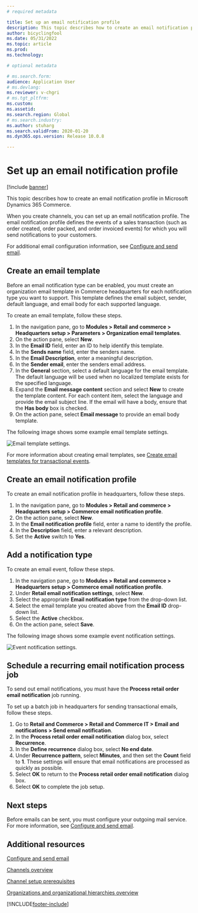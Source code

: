 ```yaml
---
# required metadata

title: Set up an email notification profile
description: This topic describes how to create an email notification profile in Microsoft Dynamics 365 Commerce.
author: bicyclingfool
ms.date: 05/31/2022
ms.topic: article
ms.prod: 
ms.technology: 

# optional metadata

# ms.search.form: 
audience: Application User
# ms.devlang: 
ms.reviewer: v-chgri
# ms.tgt_pltfrm: 
ms.custom: 
ms.assetid: 
ms.search.region: Global
# ms.search.industry: 
ms.author: stuharg
ms.search.validFrom: 2020-01-20
ms.dyn365.ops.version: Release 10.0.8

---
```

# Set up an email notification profile

[!include [banner](includes/banner.md)]

This topic describes how to create an email notification profile in Microsoft Dynamics 365 Commerce.

When you create channels, you can set up an email notification profile. The email notification profile defines the events of a sales transaction (such as order created, order packed, and order invoiced events) for which you will send notifications to your customers. 

For additional email configuration information, see [Configure and send email](../fin-ops-core/fin-ops/organization-administration/configure-email.md?toc=/dynamics365/commerce/toc.json).



## Create an email template

Before an email notification type can be enabled, you must create an organization email template in Commerce headquarters for each notification type you want to support. This template defines the email subject, sender, default language, and email body for each supported language.

To create an email template, follow these steps.

1. In the navigation pane, go to **Modules \> Retail and commerce \> Headquarters setup \> Parameters \> Organization email templates**.
1. On the action pane, select **New**.
1. In the **Email ID** field, enter an ID to help identify this template.
1. In the **Sends name** field, enter the senders name.
1. In the **Email Description**, enter a meaningful description.
1. In the **Sender email**, enter the senders email address.
1. In the **General** section, select a default language for the email template. The default language will be used when no localized template exists for the specified language.
1. Expand the **Email message content** section and select **New** to create the template content. For each content item, select the language and provide the email subject line. If the email will have a body, ensure that the **Has body** box is checked.
1. On the action pane, select **Email message** to provide an email body template.

The following image shows some example email template settings.

![Email template settings.](media/email-template.png)

For more information about creating email templates, see [Create email templates for transactional events](email-templates-transactions.md). 

## Create an email notification profile

To create an email notification profile in headquarters, follow these steps.

1. In the navigation pane, go to **Modules \> Retail and commerce \> Headquarters setup \> Commerce email notification profile**.
1. On the action pane, select **New**.
1. In the **Email notification profile** field, enter a name to identify the profile.
1. In the **Description** field, enter a relevant description.
1. Set the **Active** switch to **Yes**.

## Add a notification type

To create an email event, follow these steps.

1. In the navigation pane, go to **Modules \> Retail and commerce \> Headquarters setup \> Commerce email notification profile**.
1. Under **Retail email notification settings**, select **New**.
1. Select the appropriate **Email notification type** from the drop-down list.
1. Select the email template you created above from the **Email ID** drop-down list.
1. Select the **Active** checkbox.
1. On the action pane, select **Save**.

The following image shows some example event notification settings.

![Event notification settings.](media/email-notification-profile.png)


## Schedule a recurring email notification process job

To send out email notifications, you must have the **Process retail order email notification** job running.

To set up a batch job in headquarters for sending transactional emails, follow these steps.

1. Go to **Retail and Commerce \> Retail and Commerce IT \> Email and notifications \> Send email notification**.
1. In the **Process retail order email notification** dialog box, select **Recurrence**.
1. In the **Define recurrence** dialog box, select **No end date**.
1. Under **Recurrence pattern**, select **Minutes**, and then set the **Count** field to **1**. These settings will ensure that email notifications are processed as quickly as possible.
1. Select **OK** to return to the **Process retail order email notification** dialog box.
1. Select **OK** to complete the job setup.

## Next steps

Before emails can be sent, you must configure your outgoing mail service. For more information, see [Configure and send email](../fin-ops-core/fin-ops/organization-administration/configure-email.md?toc=/dynamics365/commerce/toc.json).

## Additional resources

[Configure and send email](../fin-ops-core/fin-ops/organization-administration/configure-email.md?toc=/dynamics365/commerce/toc.json)

[Channels overview](channels-overview.md)

[Channel setup prerequisites](channels-prerequisites.md)

[Organizations and organizational hierarchies overview](../fin-ops-core/fin-ops/organization-administration/organizations-organizational-hierarchies.md?toc=/dynamics365/commerce/toc.json)


[!INCLUDE[footer-include](../includes/footer-banner.md)]
